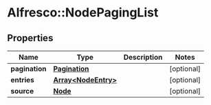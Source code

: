 # Alfresco::NodePagingList

## Properties
Name | Type | Description | Notes
------------ | ------------- | ------------- | -------------
**pagination** | [**Pagination**](Pagination.md) |  | [optional] 
**entries** | [**Array&lt;NodeEntry&gt;**](NodeEntry.md) |  | [optional] 
**source** | [**Node**](Node.md) |  | [optional] 


